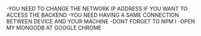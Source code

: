 -YOU NEED TO CHANGE THE NETWORK IP ADDRESS IF YOU WANT TO ACCESS THE BACKEND
-YOU NEED HAVING A SAME CONNECTION BETWEEN DEVICE AND YOUR MACHINE
-DONT FORGET TO NPM I
-OPEN MY MONGODB AT GOOGLE CHROME